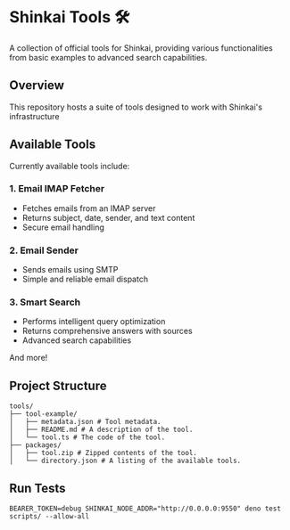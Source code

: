 # Shinkai Tools 🛠️

A collection of official tools for Shinkai, providing various functionalities from basic examples to advanced search capabilities.

## Overview

This repository hosts a suite of tools designed to work with Shinkai's infrastructure

## Available Tools

Currently available tools include:

### 1. Email IMAP Fetcher
- Fetches emails from an IMAP server
- Returns subject, date, sender, and text content
- Secure email handling

### 2. Email Sender
- Sends emails using SMTP
- Simple and reliable email dispatch

### 3. Smart Search
- Performs intelligent query optimization
- Returns comprehensive answers with sources
- Advanced search capabilities

And more!

## Project Structure
```
tools/
├── tool-example/
│   ├── metadata.json # Tool metadata.
│   ├── README.md # A description of the tool.
│   └── tool.ts # The code of the tool.
├── packages/
│   ├── tool.zip # Zipped contents of the tool.
│   └── directory.json # A listing of the available tools.
```

## Run Tests
```
BEARER_TOKEN=debug SHINKAI_NODE_ADDR="http://0.0.0.0:9550" deno test scripts/ --allow-all
```
